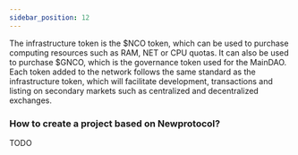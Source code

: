 ```yaml
---
sidebar_position: 12
---
```


The infrastructure token is the $NCO token, which can be used to purchase computing resources such as RAM, NET or CPU quotas. It can also be used to purchase $GNCO, which is the governance token used for the MainDAO. Each token added to the network follows the same standard as the infrastructure token, which will facilitate development, transactions and listing on secondary markets such as centralized and decentralized exchanges. 

### How to create a project based on Newprotocol?

TODO